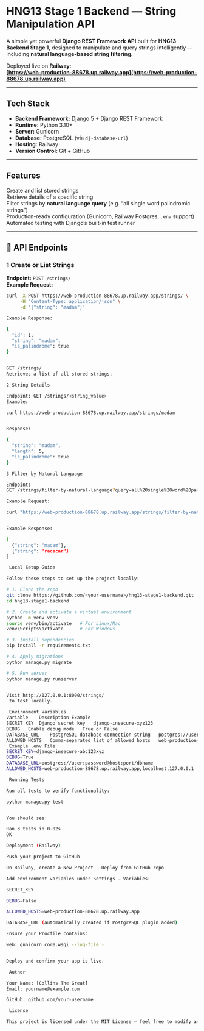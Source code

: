 #  HNG13 Stage 1 Backend — String Manipulation API

A simple yet powerful **Django REST Framework API** built for **HNG13 Backend Stage 1**, designed to manipulate and query strings intelligently — including **natural language-based string filtering**.

Deployed live on **Railway**:  
 **[https://web-production-88678.up.railway.app](https://web-production-88678.up.railway.app)**

---

##  Tech Stack

- **Backend Framework:** Django 5 + Django REST Framework  
- **Runtime:** Python 3.10+  
- **Server:** Gunicorn  
- **Database:** PostgreSQL (via `dj-database-url`)  
- **Hosting:** Railway  
- **Version Control:** Git + GitHub  

---

##  Features

 Create and list stored strings  
 Retrieve details of a specific string  
 Filter strings by **natural language query** (e.g. “all single word palindromic strings”)  
 Production-ready configuration (Gunicorn, Railway Postgres, `.env` support)  
 Automated testing with Django’s built-in test runner  

---

## 📡 API Endpoints

### 1️ Create or List Strings
**Endpoint:** `POST /strings/`  
**Example Request:**
```bash
curl -X POST https://web-production-88678.up.railway.app/strings/ \
     -H "Content-Type: application/json" \
     -d '{"string": "madam"}'

Example Response:

{
  "id": 1,
  "string": "madam",
  "is_palindrome": true
}


GET /strings/
Retrieves a list of all stored strings.

2️ String Details

Endpoint: GET /strings/<string_value>
Example:

curl https://web-production-88678.up.railway.app/strings/madam


Response:

{
  "string": "madam",
  "length": 5,
  "is_palindrome": true
}

3️ Filter by Natural Language

Endpoint:
GET /strings/filter-by-natural-language?query=all%20single%20word%20palindromic%20strings

Example Request:

curl "https://web-production-88678.up.railway.app/strings/filter-by-natural-language?query=all%20single%20word%20palindromic%20strings"


Example Response:

[
  {"string": "madam"},
  {"string": "racecar"}
]

 Local Setup Guide

Follow these steps to set up the project locally:

# 1. Clone the repo
git clone https://github.com/<your-username>/hng13-stage1-backend.git
cd hng13-stage1-backend

# 2. Create and activate a virtual environment
python -m venv venv
source venv/bin/activate   # For Linux/Mac
venv\Scripts\activate      # For Windows

# 3. Install dependencies
pip install -r requirements.txt

# 4. Apply migrations
python manage.py migrate

# 5. Run server
python manage.py runserver


Visit http://127.0.0.1:8000/strings/
 to test locally.

 Environment Variables
Variable	Description	Example
SECRET_KEY	Django secret key	django-insecure-xyz123
DEBUG	Enable debug mode	True or False
DATABASE_URL	PostgreSQL database connection string	postgres://user:password@host:port/dbname
ALLOWED_HOSTS	Comma-separated list of allowed hosts	web-production-88678.up.railway.app
 Example .env File
SECRET_KEY=django-insecure-abc123xyz
DEBUG=True
DATABASE_URL=postgres://user:password@host:port/dbname
ALLOWED_HOSTS=web-production-88678.up.railway.app,localhost,127.0.0.1

 Running Tests

Run all tests to verify functionality:

python manage.py test


You should see:

Ran 3 tests in 0.02s
OK

Deployment (Railway)

Push your project to GitHub

On Railway, create a New Project → Deploy from GitHub repo

Add environment variables under Settings → Variables:

SECRET_KEY

DEBUG=False

ALLOWED_HOSTS=web-production-88678.up.railway.app

DATABASE_URL (automatically created if PostgreSQL plugin added)

Ensure your Procfile contains:

web: gunicorn core.wsgi --log-file -


Deploy and confirm your app is live.

 Author

Your Name: [Collins The Great]
Email: yourname@example.com

GitHub: github.com/your-username

 License

This project is licensed under the MIT License — feel free to modify and use.
